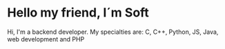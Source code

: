 # Hello my friend, I´m Soft 
 <p>Hi, I'm a backend developer. My specialties are: C, C++, Python, JS, Java, web development and PHP</p>
